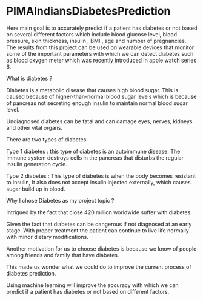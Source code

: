 # PIMAIndiansDiabetesPrediction
Here main goal is to accurately predict if a patient has diabetes or not based on several different factors which include blood glucose level, blood pressure, skin thickness, insulin , BMI , age and number of pregnancies.  The results from this project can be used on wearable devices that monitor some of the important parameters with which we can detect diabetes such as blood oxygen meter which was recently introduced in apple watch series 6.

What is diabetes ?

Diabetes is a metabolic disease that causes high blood sugar. This is caused because of higher-than-normal blood sugar levels which is because of pancreas not secreting enough insulin to maintain normal blood sugar level.

Undiagnosed diabetes can be fatal and can damage eyes, nerves, kidneys and other vital organs. 

There are two  types of diabetes:

Type 1 diabetes : this type of diabetes is an autoimmune disease. The immune system destroys cells in the pancreas that disturbs the regular insulin generation cycle.

Type 2 diabetes : This type of diabetes is when the body becomes resistant to insulin, It also does not accept insulin injected externally, which causes sugar build up in blood. 

Why I chose Diabetes as my project topic ?

Intrigued by the fact that close 420 million worldwide suffer with diabetes.

Given the fact that diabetes can be dangerous if not diagnosed at an early stage. With proper treatment the patient can continue to live life normally with minor dietary modifications.

Another motivation for us to choose diabetes is because we know of people among friends and family that have diabetes. 

This made us wonder what we could do to improve the current process of diabetes prediction.

Using machine learning will improve the accuracy with which we can predict if a patient has diabetes or not based on different factors.
